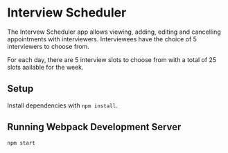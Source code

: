 # Interview Scheduler

The Intervew Scheduler app allows viewing, adding, editing and cancelling appointments with interviewers. Interviewees have the choice of 5 interviewers to choose from. 

For each day, there are 5 interview slots to choose from with a total of 25 slots aailable for the week.

## Setup

Install dependencies with `npm install`.

## Running Webpack Development Server

```sh
npm start
```




